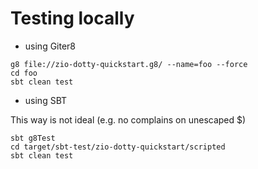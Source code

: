 # Testing locally

* using Giter8

```shell script
g8 file://zio-dotty-quickstart.g8/ --name=foo --force
cd foo
sbt clean test
```

* using SBT

This way is not ideal (e.g. no complains on unescaped $)

```shell script
sbt g8Test
cd target/sbt-test/zio-dotty-quickstart/scripted
sbt clean test
```
